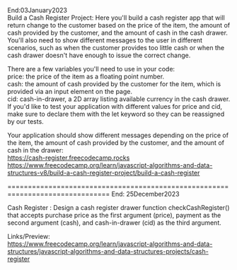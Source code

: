 End:03January2023 </br>
Build a Cash Register Project:
Here you'll build a cash register app that will return change to the customer based on the price of the item, the amount of cash provided by the customer, and the amount of cash in the cash drawer.</br>
 You'll also need to show different messages to the user in different scenarios, such as when the customer provides too little cash or when the cash drawer doesn't have enough to issue the correct change.</br>

There are a few variables you'll need to use in your code:</br>
price: the price of the item as a floating point number.</br>
cash: the amount of cash provided by the customer for the item, which is provided via an input element on the page.</br>
cid: cash-in-drawer, a 2D array listing available currency in the cash drawer.</br>
If you'd like to test your application with different values for price and cid, make sure to declare them with the let keyword so they can be reassigned by our tests.</br>

Your application should show different messages depending on the price of the item, the amount of cash provided by the customer, and the amount of cash in the drawer: </br>https://cash-register.freecodecamp.rocks</br> https://www.freecodecamp.org/learn/javascript-algorithms-and-data-structures-v8/build-a-cash-register-project/build-a-cash-register 

===============================================================================
End: 25December2023</br>

Cash Register :
Design a cash register drawer function checkCashRegister() that accepts purchase price as the first argument (price), payment as the second argument (cash),
and cash-in-drawer (cid) as the third argument.

Links/Preview: </br>
https://www.freecodecamp.org/learn/javascript-algorithms-and-data-structures/javascript-algorithms-and-data-structures-projects/cash-register
